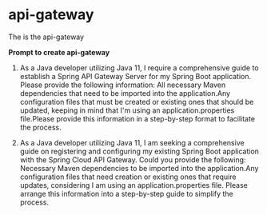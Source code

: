 # api-gateway
The is the api-gateway 


**Prompt to create api-gateway**

1. As a Java developer utilizing Java 11, I require a comprehensive guide to establish a Spring API Gateway Server for my Spring Boot application. Please provide the following information:
All necessary Maven dependencies that need to be imported into the application.Any configuration files that must be created or existing ones that should be updated, keeping in mind that I'm using an application.properties file.Please provide this information in a step-by-step format to facilitate the process.

2. As a Java developer utilizing Java 11, I am seeking a comprehensive guide on registering and configuring my existing Spring Boot application with the Spring Cloud API Gateway. Could you provide the following:
Necessary Maven dependencies to be imported into the application.Any configuration files that need creation or existing ones that require updates, considering I am using an application.properties file.
Please arrange this information into a step-by-step guide to simplify the process.






